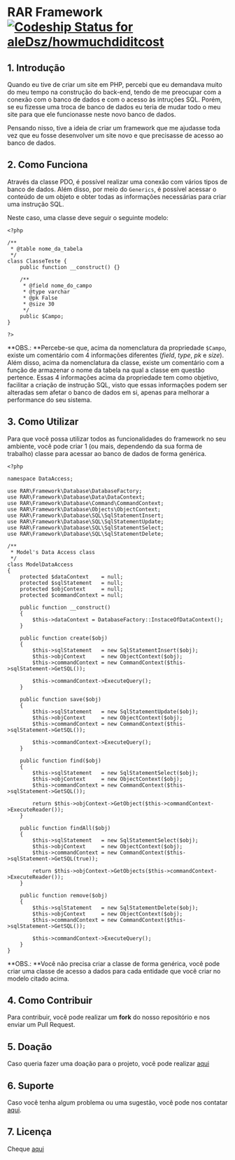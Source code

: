 # RAR Framework [ ![Codeship Status for aleDsz/howmuchdiditcost](https://codeship.com/projects/db44d700-4567-0134-49e7-46c30fca7036/status?branch=master)](https://codeship.com/projects/168649)

## 1. Introdução

Quando eu tive de criar um site em PHP, percebi que eu demandava muito do meu tempo na construção do back-end, tendo de me preocupar com a conexão com o banco de dados e com o acesso às intruções SQL. Porém, se eu fizesse uma troca de banco de dados eu teria de mudar todo o meu site para que ele funcionasse neste novo banco de dados.

Pensando nisso, tive a ideia de criar um framework que me ajudasse toda vez que eu fosse desenvolver um site novo e que precisasse de acesso ao banco de dados.


## 2. Como Funciona

Através da classe PDO, é possível realizar uma conexão com vários tipos de banco de dados. Além disso, por meio do `Generics`, é possível acessar o conteúdo de um objeto e obter todas as informações necessárias para criar uma instrução SQL.

Neste caso, uma classe deve seguir o seguinte modelo:

```
<?php

/**
 * @table nome_da_tabela
 */
class ClasseTeste {
	public function __construct() {}

	/**
	 * @field nome_do_campo
	 * @type varchar
	 * @pk False
	 * @size 30
	 */
	public $Campo;
}

?>
```

**OBS.: **Percebe-se que, acima da nomenclatura da propriedade `$Campo`, existe um comentário com 4 informações diferentes (*field*, *type*, *pk* e *size*). Além disso, acima da nomenclatura da classe, existe um comentário com a função de armazenar o nome da tabela na qual a classe em questão pertence.
Essas 4 informações acima da propriedade tem como objetivo, facilitar a criação de instrução SQL, visto que essas informações podem ser alteradas sem afetar o banco de dados em si, apenas para melhorar a performance do seu sistema.

## 3. Como Utilizar

Para que você possa utilizar todos as funcionalidades do framework no seu ambiente, você pode criar 1 (ou mais, dependendo da sua forma de trabalho) classe para acessar ao banco de dados de forma genérica.

```
<?php

namespace DataAccess;

use RAR\Framework\Database\DatabaseFactory;
use RAR\Framework\Database\Data\DataContext;
use RAR\Framework\Database\Command\CommandContext;
use RAR\Framework\Database\Objects\ObjectContext;
use RAR\Framework\Database\SQL\SqlStatementInsert;
use RAR\Framework\Database\SQL\SqlStatementUpdate;
use RAR\Framework\Database\SQL\SqlStatementSelect;
use RAR\Framework\Database\SQL\SqlStatementDelete;

/**
 * Model's Data Access class
 */
class ModelDataAccess
{
	protected $dataContext    = null;
	protected $sqlStatement   = null;
	protected $objContext     = null;
	protected $commandContext = null;

	public function __construct()
	{
		$this->dataContext = DatabaseFactory::InstaceOfDataContext();
	}

	public function create($obj)
	{
		$this->sqlStatement   = new SqlStatementInsert($obj);
		$this->objContext     = new ObjectContext($obj);
		$this->commandContext = new CommandContext($this->sqlStatement->GetSQL());

		$this->commandContext->ExecuteQuery();
	}

	public function save($obj)
	{	
		$this->sqlStatement   = new SqlStatementUpdate($obj);
		$this->objContext     = new ObjectContext($obj);
		$this->commandContext = new CommandContext($this->sqlStatement->GetSQL());

		$this->commandContext->ExecuteQuery();
	}

	public function find($obj)
	{
		$this->sqlStatement   = new SqlStatementSelect($obj);
		$this->objContext     = new ObjectContext($obj);
		$this->commandContext = new CommandContext($this->sqlStatement->GetSQL());

		return $this->objContext->GetObject($this->commandContext->ExecuteReader());
	}

	public function findAll($obj)
	{
		$this->sqlStatement   = new SqlStatementSelect($obj);
		$this->objContext     = new ObjectContext($obj);
		$this->commandContext = new CommandContext($this->sqlStatement->GetSQL(true));

		return $this->objContext->GetObjects($this->commandContext->ExecuteReader());
	}

	public function remove($obj)
	{
		$this->sqlStatement   = new SqlStatementDelete($obj);
		$this->objContext     = new ObjectContext($obj);
		$this->commandContext = new CommandContext($this->sqlStatement->GetSQL());

		$this->commandContext->ExecuteQuery();
	}
}
```

**OBS.: **Você não precisa criar a classe de forma genérica, você pode criar uma classe de acesso a dados para cada entidade que você criar no modelo citado acima.

## 4. Como Contribuir

Para contribuir, você pode realizar um **fork** do nosso repositório e nos enviar um Pull Request.

## 5. Doação

Caso queria fazer uma doação para o projeto, você pode realizar [aqui](https://twitch.streamlabs.com/aleDsz)

## 6. Suporte

Caso você tenha algum problema ou uma sugestão, você pode nos contatar [aqui](https://bitbucket.org/aleDsz/rar-framework/issues).

## 7. Licença

Cheque [aqui](LICENSE)